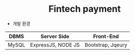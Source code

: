 <br/><h1 align="center">Fintech payment</h1>

- 개발 환경


| DBMS | Server Side | Front-End |
|:----:|:----:|:----:|
| MySQL | ExpressJS, NODE JS | Bootstrap, Jqeury|

 
